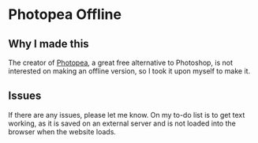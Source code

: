 # Photopea Offline

## Why I made this
The creator of [Photopea](https://www.photopea.com/), a great free alternative to Photoshop, is not interested on making an offline version, so I took it upon myself to make it.

## Issues
If there are any issues, please let me know. On my to-do list is to get text working, as it is saved on an external server and is not loaded into the browser when the website loads. 
